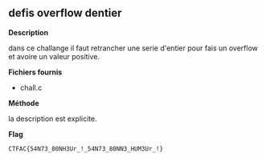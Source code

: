 ## defis overflow dentier

**Description**

dans ce challange il faut retrancher une serie d'entier pour fais un overflow et avoire un valeur positive.

**Fichiers fournis**
- chall.c

**Méthode**

la description est explicite.

**Flag**

`CTFAC{54N73_80NH3Ur_!_54N73_80NN3_HUM3Ur_!}`
